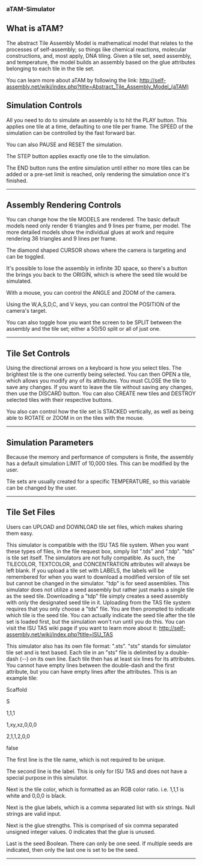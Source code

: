 ### aTAM-Simulator

What is aTAM?
----------------------------------------------------------------------------------------------------------------------------------------
The abstract Tile Assembly Model is mathematical model that relates to the processes of self-assembly; so things like chemical reactions,
molecular constructions, and, most apply, DNA tiling.  Given a tile set, seed assembly, and temperature, the model builds an assembly
based on the glue attributes belonging to each tile in the tile set.

You can learn more about aTAM by following the link:
http://self-assembly.net/wiki/index.php?title=Abstract_Tile_Assembly_Model_(aTAM)


Simulation Controls
----------------------------------------------------------------------------------------------------------------------------------------
All you need to do to simulate an assembly is to hit the PLAY button. This applies one tile at a time, defaulting to one tile per frame.
The SPEED of the simulation can be controlled by the fast forward bar.

You can also PAUSE and RESET the simulation.

The STEP button applies exactly one tile to the simulation.

The END button runs the entire simulation until either no more tiles can be added or a pre-set limit is reached, only rendering the
simulation once it's finished.

----------------------------------------------------------------------------------------------------------------------------------------


Assembly Rendering Controls
----------------------------------------------------------------------------------------------------------------------------------------
You can change how the tile MODELS are rendered. The basic default models need only render 6 triangles and 9 lines per frame, per model. 
The more detailed models show the individual glues at work and require rendering 36 triangles and 9 lines per frame.

The diamond shaped CURSOR shows where the camera is targeting and can be toggled.

It's possible to lose the assembly in infinite 3D space, so there's a button the brings you back to the ORIGIN, which is where the seed
tile would be simulated.

With a mouse, you can control the ANGLE and ZOOM of the camera.

Using the W,A,S,D,C, and V keys, you can control the POSITION of the camera's target.

You can also toggle how you want the screen to be SPLIT between the assembly and the tile set; either a 50/50 split or all of just one.

----------------------------------------------------------------------------------------------------------------------------------------


Tile Set Controls
----------------------------------------------------------------------------------------------------------------------------------------
Using the directional arrows on a keyboard is how you select tiles.  The brightest tile is the one currently being selected.
You can then OPEN a tile, which allows you modify any of its attributes. You must CLOSE the tile to save any changes.  If you want to
leave the tile without saving any changes, then use the DISCARD button. You can also CREATE new tiles and DESTROY selected tiles with
their respective buttons.

You also can control how the tile set is STACKED vertically, as well as being able to ROTATE or ZOOM in on the tiles with the mouse.

----------------------------------------------------------------------------------------------------------------------------------------


Simulation Parameters
----------------------------------------------------------------------------------------------------------------------------------------
Because the memory and performance of computers is finite, the assembly has a default simulation LIMIT of 10,000 tiles. This can be
modified by the user.

Tile sets are usually created for a specific TEMPERATURE, so this variable can be changed by the user.

----------------------------------------------------------------------------------------------------------------------------------------


Tile Set Files
----------------------------------------------------------------------------------------------------------------------------------------
Users can UPLOAD and DOWNLOAD tile set files, which makes sharing them easy.

This simulator is compatible with the ISU TAS file system. When you want these types of files, in the file request box, simply
list ".tds" and ".tdp". "tds" is tile set itself. The simulators are not fully compatible. As such, the TILECOLOR, TEXTCOLOR, and
CONCENTRATION attributes will always be left blank. If you upload a tile set with LABELS, the labels will be remembered for when you
want to download a modified version of tile set but cannot be changed in the simulator. "tdp" is for seed assemblies. This simulator
does not utilize a seed assembly but rather just marks a single tile as the seed tile. Downloading a "tdp" file simply creates 
a seed assembly with only the designated seed tile in it.  Uploading from the TAS file system requires that you only choose a "tds"
file. You are then prompted to indicate which tile is the seed tile. You can actually indicate the seed tile after the tile set is
loaded first, but the simulation won't run until you do this. You can visit the ISU TAS wiki page if you want to learn more about it:
http://self-assembly.net/wiki/index.php?title=ISU_TAS

This simulator also has its own file format: ".sts".  "sts" stands for simulator tile set and is text based. Each tile in an "sts" file
is delimited by a double-dash (--) on its own line.  Each tile then has at least six lines for its attributes. You cannot have empty
lines between the double-dash and the first attribute, but you can have empty lines after the attributes. This is an example tile:

Scaffold

S

1,1,1

1,xy,xz,0,0,0

2,1,1,2,0,0

false

The first line is the tile name, which is not required to be unique.

The second line is the label. This is only for ISU TAS and does not have a special purpose in this simulator.

Next is the tile color, which is formatted as an RGB color ratio. i.e. 1,1,1 is white and 0,0,0 is black.

Next is the glue labels, which is a comma separated list with six strings. Null strings are valid input.

Next is the glue strengths. This is comprised of six comma separated unsigned integer values. 0 indicates that the glue is unused.

Last is the seed Boolean. There can only be one seed.  If multiple seeds are indicated, then only the last one is set to be the seed.

----------------------------------------------------------------------------------------------------------------------------------------

